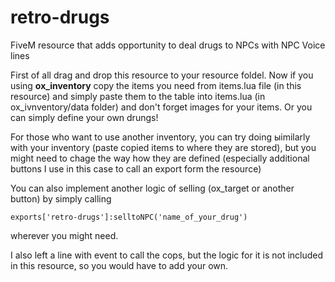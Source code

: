# retro-drugs
FiveM resource that adds opportunity to deal drugs to NPCs with NPC Voice lines

First of all drag and drop this resource to your resource foldel.
Now if you using **ox_inventory** copy the items you need from items.lua file (in this resource) and simply paste them to the table into items.lua (in ox_ivnventory/data folder) and don't forget images for your items. Or you can simply define your own drungs!

For those who want to use another inventory, you can try doing ыimilarly with your inventory (paste copied items to where they are stored), but you might need to chage the way how they are defined (especially additional buttons I use in this case to call an export form the resource)

You can also implement another logic of selling (ox_target or another button) by simply calling 
```
exports['retro-drugs']:selltoNPC('name_of_your_drug')
```
wherever you might need.

I also left a line with event to call the cops, but the logic for it is not included in this resource, so you would have to add your own.


